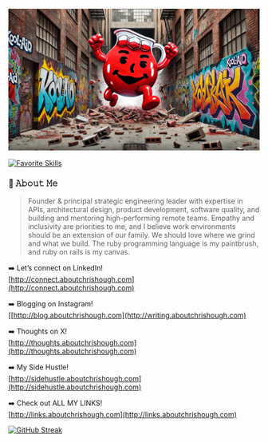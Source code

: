 [![Video About Me](https://github.com/chrishough/chrishough/blob/main/assets/20241002.gif)]()

<!-- https://github.com/LelouchFR/skill-icons -->
[![Favorite Skills](https://go-skill-icons.vercel.app/api/icons?i=ruby,rails,js,sass,postgres,redis,heroku,aws,github,apple,rubymine,ps,rubocop,api,terminal&theme=dark)]()

### :book: 𝙰𝚋𝚘𝚞𝚝 𝙼𝚎

> Founder & principal strategic engineering leader with expertise in APIs, architectural design, product development, software quality, and building and mentoring high-performing remote teams. Empathy and inclusivity are priorities to me, and I believe work environments should be an extension of our family. We should love where we grind and what we build. The ruby programming language is my paintbrush, and ruby on rails is my canvas.

:arrow_right: Let’s connect on LinkedIn!  
[http://connect.aboutchrishough.com](http://connect.aboutchrishough.com)  

:arrow_right: Blogging on Instagram!  
[[http://blog.aboutchrishough.com](http://writing.aboutchrishough.com)

:arrow_right: Thoughts on X!  
[http://thoughts.aboutchrishough.com](http://thoughts.aboutchrishough.com)  

:arrow_right: My Side Hustle!   
[http://sidehustle.aboutchrishough.com](http://sidehustle.aboutchrishough.com)  

:arrow_right: Check out ALL MY LINKS!  
[http://links.aboutchrishough.com](http://links.aboutchrishough.com)  

<!-- https://github.com/DenverCoder1/github-readme-streak-stats -->
[![GitHub Streak](https://streak-stats.demolab.com?user=chrishough&ring=EB5454&fire=EB5454&currStreakLabel=EB5454)](https://git.io/streak-stats)

